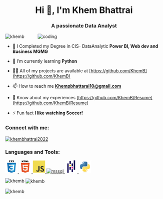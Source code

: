 <h1 align="center">Hi 👋, I'm Khem Bhattrai</h1>
<h3 align="center">A passionate Data Analyst</h3>

<img align="right" alt="coding" width="400" src="https://camo.githubusercontent.com/62da68eb62b1e5f175f7d1f0191dd89a653d7908feb22d37d4a0ab07365d6791/68747470733a2f2f6d656469612e67697068792e636f6d2f6d656469612f4d3967624264396e6244724f5475314d71782f67697068792e676966">

<p align="left"> <img src="https://komarev.com/ghpvc/?username=khemb&label=Profile%20views&color=0e75b6&style=flat" alt="khemb" /> </p>

- 🔭 I Completed my Degree in CIS- DataAnalytic **Power BI, Web dev and Business MGMG**

- 🌱 I’m currently learning **Python**

- 👨‍💻 All of my projects are available at [https://github.com/KhemB](https://github.com/KhemB)

- 📫 How to reach me **Khempbhattarai10@gmail.com**

- 📄 Know about my experiences [https://github.com/KhemB/Resume](https://github.com/KhemB/Resume)

- ⚡ Fun fact **I like watching Soccer!**

<h3 align="left">Connect with me:</h3>
<p align="left">
<a href="https://linkedin.com/in/khembhattrai2022" target="blank"><img align="center" src="https://raw.githubusercontent.com/rahuldkjain/github-profile-readme-generator/master/src/images/icons/Social/linked-in-alt.svg" alt="khembhattrai2022" height="30" width="40" /></a>
</p>

<h3 align="left">Languages and Tools:</h3>
<p align="left"> <a href="https://www.w3schools.com/css/" target="_blank" rel="noreferrer"> <img src="https://raw.githubusercontent.com/devicons/devicon/master/icons/css3/css3-original-wordmark.svg" alt="css3" width="40" height="40"/> </a> <a href="https://www.w3.org/html/" target="_blank" rel="noreferrer"> <img src="https://raw.githubusercontent.com/devicons/devicon/master/icons/html5/html5-original-wordmark.svg" alt="html5" width="40" height="40"/> </a> <a href="https://developer.mozilla.org/en-US/docs/Web/JavaScript" target="_blank" rel="noreferrer"> <img src="https://raw.githubusercontent.com/devicons/devicon/master/icons/javascript/javascript-original.svg" alt="javascript" width="40" height="40"/> </a> <a href="https://www.microsoft.com/en-us/sql-server" target="_blank" rel="noreferrer"> <img src="https://www.svgrepo.com/show/303229/microsoft-sql-server-logo.svg" alt="mssql" width="40" height="40"/> </a> <a href="https://pandas.pydata.org/" target="_blank" rel="noreferrer"> <img src="https://raw.githubusercontent.com/devicons/devicon/2ae2a900d2f041da66e950e4d48052658d850630/icons/pandas/pandas-original.svg" alt="pandas" width="40" height="40"/> </a> <a href="https://www.python.org" target="_blank" rel="noreferrer"> <img src="https://raw.githubusercontent.com/devicons/devicon/master/icons/python/python-original.svg" alt="python" width="40" height="40"/> </a> </p>

<p><img align="left" src="https://github-readme-stats.vercel.app/api/top-langs?username=khemb&show_icons=true&locale=en&layout=compact" alt="khemb" /></p>

<p>&nbsp;<img align="center" src="https://github-readme-stats.vercel.app/api?username=khemb&show_icons=true&locale=en" alt="khemb" /></p>

<p><img align="center" src="https://github-readme-streak-stats.herokuapp.com/?user=khemb&" alt="khemb" /></p>
